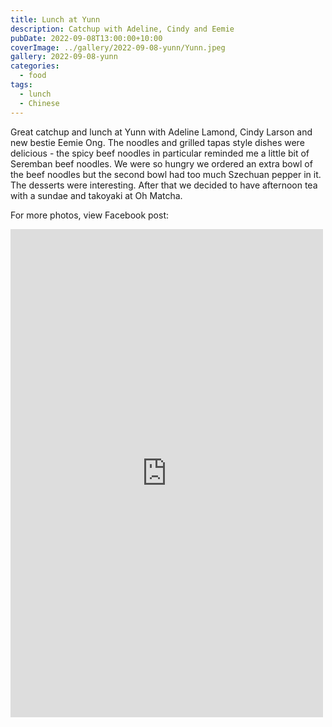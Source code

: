 ```yaml
---
title: Lunch at Yunn
description: Catchup with Adeline, Cindy and Eemie
pubDate: 2022-09-08T13:00:00+10:00
coverImage: ../gallery/2022-09-08-yunn/Yunn.jpeg
gallery: 2022-09-08-yunn
categories:
  - food
tags:
  - lunch
  - Chinese
---
```


Great catchup and lunch at Yunn with Adeline Lamond, Cindy Larson and new bestie Eemie Ong. The noodles and grilled tapas style dishes were delicious - the spicy beef noodles in particular reminded me a little bit of Seremban beef noodles. We were so hungry we ordered an extra bowl of the beef noodles but the second bowl had too much Szechuan pepper in it. The desserts were interesting. After that we decided to have afternoon tea with a sundae and takoyaki at Oh Matcha.

For more photos, view Facebook post:

<iframe src="https://www.facebook.com/plugins/post.php?href=https%3A%2F%2Fwww.facebook.com%2Fchris1.tham%2Fposts%2Fpfbid02iNoFVrgro21ZNZg5BjVR3JiuLxbX7ec1MepgWn1MfUnGUDAP61sRH7dnJGaTXPWzl&show_text=true&width=500" width="500" height="781" style="border:none;overflow:hidden" scrolling="no" frameborder="0" allowfullscreen="true" allow="autoplay; clipboard-write; encrypted-media; picture-in-picture; web-share"></iframe>
